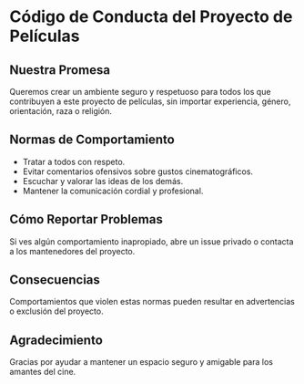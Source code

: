 # Código de Conducta del Proyecto de Películas

## Nuestra Promesa
Queremos crear un ambiente seguro y respetuoso para todos los que contribuyen a este proyecto de películas, sin importar experiencia, género, orientación, raza o religión.

## Normas de Comportamiento
- Tratar a todos con respeto.
- Evitar comentarios ofensivos sobre gustos cinematográficos.
- Escuchar y valorar las ideas de los demás.
- Mantener la comunicación cordial y profesional.

## Cómo Reportar Problemas
Si ves algún comportamiento inapropiado, abre un issue privado o contacta a los mantenedores del proyecto.

## Consecuencias
Comportamientos que violen estas normas pueden resultar en advertencias o exclusión del proyecto.

## Agradecimiento
Gracias por ayudar a mantener un espacio seguro y amigable para los amantes del cine.
